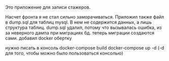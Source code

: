 Это приложение для записи стажеров. 

Насчет фронта я не стал сильно заморачиваться. Приложил также файл в dump.sql для таблиц mysql. В нем не содержится данных, а лишь структура таблиц.
dump.sql удалил, потому что вызывалась ошибка, из за неверного дампа при миграциях бд. теперь миграции создаются сами.
добавил docker обертку

нужно писать в консоль
docker-compose build
docker-compose up -d (-d для того, чтобы можно было пользоваться консолью)
